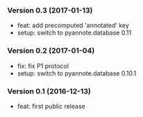 ### Version 0.3 (2017-01-13)

  - feat: add precomputed 'annotated' key
  - setup: switch to pyannote.database 0.11

### Version 0.2 (2017-01-04)

  - fix: fix P1 protocol
  - setup: switch to pyannote.database 0.10.1

### Version 0.1 (2016-12-13)

  - feat: first public release
